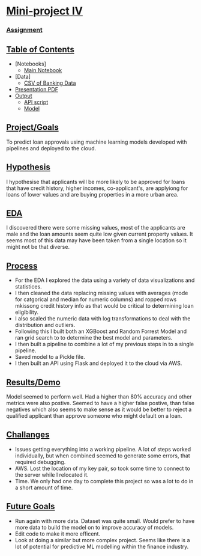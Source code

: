 # <u>Mini-project IV</u>

### [Assignment](assignment.md)

## <u>Table of Contents</u>
- [Notebooks]
    - [Main Notebook](/notebooks/instructions.ipynb)
- [Data]
    - [CSV of Banking Data](/data/data.csv)   
- [Presentation PDF](/images/Deployment_Project_Presentation.pdf)
- [Output](/src/)
    - [API script](/src/app.py)
    - [Model](/src/xgb_classifier.pkl)

## <u>Project/Goals</u>
To predict loan approvals using machine learning models developed with pipelines and deployed to the cloud. 

## <u>Hypothesis</u>
I hypothesise that applicants will be more likely to be approved for loans that have credit history, higher incomes, co-applicant's, are applyiong for loans of lower values and are buying properties in a more urban area.  

## <u>EDA</u>
I discovered there were some missing values, most of the applicants are male and the loan amounts seem quite low given current property values. It seems most of this data may have been taken from a single location so it might not be that diverse. 

## <u>Process</u>

- For the EDA I explored the data using a variety of data visualizations and statistices.
- I then cleaned the data replacing missing values with averages (mode for catgorical and median for numeric columns) and ropped rows mkissong credit history info as that would be critical to determining loan eligibility.
- I also scaled the numeric data with log transformations to deal with the distribution and outliers. 
- Following this I built both an XGBoost and Random Forrest Model and ran grid search to to determine the best model and parameters. 
- I then built a pipeline to combine a lot of my previous steps in to a single pipeline.
- Saved model to a Pickle file. 
- I then built an API using Flask and deployed it to the cloud via AWS. 

## <u>Results/Demo</u>
Model seemed to perform well. Had a higher than 80% accuracy and other metrics were also postive. Seemed to have a higher false postive, than false negatives which also seems to make sense as it would be better to reject a qualified applicant than approve someone who might default on a loan. 

## <u>Challanges</u> 
- Issues getting everything into a working pipeline. A lot of steps worked individually, but when combined seemed to generate some errors, that required debugging. 
- AWS. Lost the location of my key pair, so took some time to connect to the server while I relocated it. 
- Time. We only had one day to complete this project so was a lot to do in a short amount of time. 

## <u>Future Goals</u>
- Run again with more data. Dataset was quite small. Would prefer to have more data to build the model on to improve accuracy of models.
- Edit code to make it more efficent.
- Look at doing a similar but more complex project. Seems like there is a lot of potential for predictive ML modelling within the finance industry. 